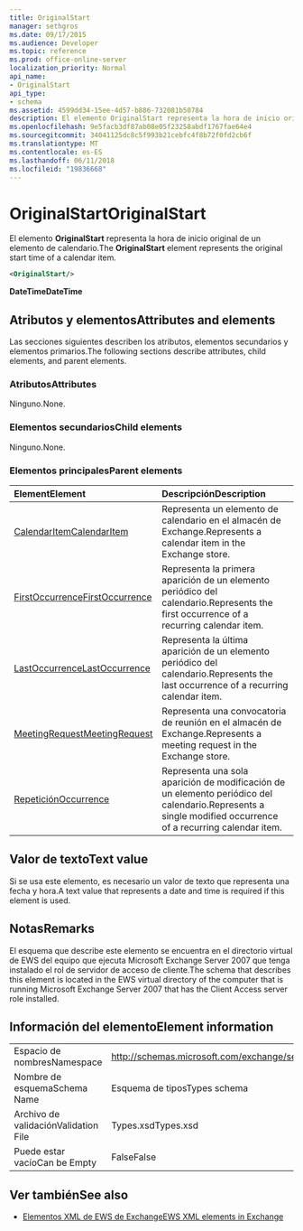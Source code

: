 ```yaml
---
title: OriginalStart
manager: sethgros
ms.date: 09/17/2015
ms.audience: Developer
ms.topic: reference
ms.prod: office-online-server
localization_priority: Normal
api_name:
- OriginalStart
api_type:
- schema
ms.assetid: 4599dd34-15ee-4d57-b886-732081b50784
description: El elemento OriginalStart representa la hora de inicio original de un elemento de calendario.
ms.openlocfilehash: 9e5facb3df87ab08e05f23258abdf1767fae64e4
ms.sourcegitcommit: 34041125dc8c5f993b21cebfc4f8b72f0fd2cb6f
ms.translationtype: MT
ms.contentlocale: es-ES
ms.lasthandoff: 06/11/2018
ms.locfileid: "19836668"
---
```

# <a name="originalstart"></a><span data-ttu-id="54468-103">OriginalStart</span><span class="sxs-lookup"><span data-stu-id="54468-103">OriginalStart</span></span>

<span data-ttu-id="54468-104">El elemento **OriginalStart** representa la hora de inicio original de un elemento de calendario.</span><span class="sxs-lookup"><span data-stu-id="54468-104">The **OriginalStart** element represents the original start time of a calendar item.</span></span> 
  
```xml
<OriginalStart/>
```

 <span data-ttu-id="54468-105">**DateTime**</span><span class="sxs-lookup"><span data-stu-id="54468-105">**DateTime**</span></span>
## <a name="attributes-and-elements"></a><span data-ttu-id="54468-106">Atributos y elementos</span><span class="sxs-lookup"><span data-stu-id="54468-106">Attributes and elements</span></span>

<span data-ttu-id="54468-107">Las secciones siguientes describen los atributos, elementos secundarios y elementos primarios.</span><span class="sxs-lookup"><span data-stu-id="54468-107">The following sections describe attributes, child elements, and parent elements.</span></span>
  
### <a name="attributes"></a><span data-ttu-id="54468-108">Atributos</span><span class="sxs-lookup"><span data-stu-id="54468-108">Attributes</span></span>

<span data-ttu-id="54468-109">Ninguno.</span><span class="sxs-lookup"><span data-stu-id="54468-109">None.</span></span>
  
### <a name="child-elements"></a><span data-ttu-id="54468-110">Elementos secundarios</span><span class="sxs-lookup"><span data-stu-id="54468-110">Child elements</span></span>

<span data-ttu-id="54468-111">Ninguno.</span><span class="sxs-lookup"><span data-stu-id="54468-111">None.</span></span>
  
### <a name="parent-elements"></a><span data-ttu-id="54468-112">Elementos principales</span><span class="sxs-lookup"><span data-stu-id="54468-112">Parent elements</span></span>

|<span data-ttu-id="54468-113">**Element**</span><span class="sxs-lookup"><span data-stu-id="54468-113">**Element**</span></span>|<span data-ttu-id="54468-114">**Descripción**</span><span class="sxs-lookup"><span data-stu-id="54468-114">**Description**</span></span>|
|:-----|:-----|
|[<span data-ttu-id="54468-115">CalendarItem</span><span class="sxs-lookup"><span data-stu-id="54468-115">CalendarItem</span></span>](calendaritem.md) <br/> |<span data-ttu-id="54468-116">Representa un elemento de calendario en el almacén de Exchange.</span><span class="sxs-lookup"><span data-stu-id="54468-116">Represents a calendar item in the Exchange store.</span></span>  <br/> |
|[<span data-ttu-id="54468-117">FirstOccurrence</span><span class="sxs-lookup"><span data-stu-id="54468-117">FirstOccurrence</span></span>](firstoccurrence.md) <br/> |<span data-ttu-id="54468-118">Representa la primera aparición de un elemento periódico del calendario.</span><span class="sxs-lookup"><span data-stu-id="54468-118">Represents the first occurrence of a recurring calendar item.</span></span>  <br/> |
|[<span data-ttu-id="54468-119">LastOccurrence</span><span class="sxs-lookup"><span data-stu-id="54468-119">LastOccurrence</span></span>](lastoccurrence.md) <br/> |<span data-ttu-id="54468-120">Representa la última aparición de un elemento periódico del calendario.</span><span class="sxs-lookup"><span data-stu-id="54468-120">Represents the last occurrence of a recurring calendar item.</span></span>  <br/> |
|[<span data-ttu-id="54468-121">MeetingRequest</span><span class="sxs-lookup"><span data-stu-id="54468-121">MeetingRequest</span></span>](meetingrequest.md) <br/> |<span data-ttu-id="54468-122">Representa una convocatoria de reunión en el almacén de Exchange.</span><span class="sxs-lookup"><span data-stu-id="54468-122">Represents a meeting request in the Exchange store.</span></span>  <br/> |
|[<span data-ttu-id="54468-123">Repetición</span><span class="sxs-lookup"><span data-stu-id="54468-123">Occurrence</span></span>](occurrence.md) <br/> |<span data-ttu-id="54468-124">Representa una sola aparición de modificación de un elemento periódico del calendario.</span><span class="sxs-lookup"><span data-stu-id="54468-124">Represents a single modified occurrence of a recurring calendar item.</span></span>  <br/> |
   
## <a name="text-value"></a><span data-ttu-id="54468-125">Valor de texto</span><span class="sxs-lookup"><span data-stu-id="54468-125">Text value</span></span>

<span data-ttu-id="54468-126">Si se usa este elemento, es necesario un valor de texto que representa una fecha y hora.</span><span class="sxs-lookup"><span data-stu-id="54468-126">A text value that represents a date and time is required if this element is used.</span></span>
  
## <a name="remarks"></a><span data-ttu-id="54468-127">Notas</span><span class="sxs-lookup"><span data-stu-id="54468-127">Remarks</span></span>

<span data-ttu-id="54468-128">El esquema que describe este elemento se encuentra en el directorio virtual de EWS del equipo que ejecuta Microsoft Exchange Server 2007 que tenga instalado el rol de servidor de acceso de cliente.</span><span class="sxs-lookup"><span data-stu-id="54468-128">The schema that describes this element is located in the EWS virtual directory of the computer that is running Microsoft Exchange Server 2007 that has the Client Access server role installed.</span></span>
  
## <a name="element-information"></a><span data-ttu-id="54468-129">Información del elemento</span><span class="sxs-lookup"><span data-stu-id="54468-129">Element information</span></span>

|||
|:-----|:-----|
|<span data-ttu-id="54468-130">Espacio de nombres</span><span class="sxs-lookup"><span data-stu-id="54468-130">Namespace</span></span>  <br/> |http://schemas.microsoft.com/exchange/services/2006/types  <br/> |
|<span data-ttu-id="54468-131">Nombre de esquema</span><span class="sxs-lookup"><span data-stu-id="54468-131">Schema Name</span></span>  <br/> |<span data-ttu-id="54468-132">Esquema de tipos</span><span class="sxs-lookup"><span data-stu-id="54468-132">Types schema</span></span>  <br/> |
|<span data-ttu-id="54468-133">Archivo de validación</span><span class="sxs-lookup"><span data-stu-id="54468-133">Validation File</span></span>  <br/> |<span data-ttu-id="54468-134">Types.xsd</span><span class="sxs-lookup"><span data-stu-id="54468-134">Types.xsd</span></span>  <br/> |
|<span data-ttu-id="54468-135">Puede estar vacío</span><span class="sxs-lookup"><span data-stu-id="54468-135">Can be Empty</span></span>  <br/> |<span data-ttu-id="54468-136">False</span><span class="sxs-lookup"><span data-stu-id="54468-136">False</span></span>  <br/> |
   
## <a name="see-also"></a><span data-ttu-id="54468-137">Ver también</span><span class="sxs-lookup"><span data-stu-id="54468-137">See also</span></span>



- [<span data-ttu-id="54468-138">Elementos XML de EWS de Exchange</span><span class="sxs-lookup"><span data-stu-id="54468-138">EWS XML elements in Exchange</span></span>](ews-xml-elements-in-exchange.md)

